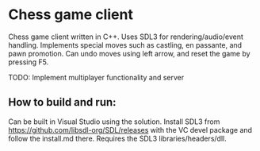 # Chess game client

Chess game client written in C++. Uses SDL3 for rendering/audio/event handling.
Implements special moves such as castling, en passante, and pawn promotion.
Can undo moves using left arrow, and reset the game by pressing F5.

TODO: Implement multiplayer functionality and server

## How to build and run:
Can be built in Visual Studio using the solution. Install SDL3 from https://github.com/libsdl-org/SDL/releases with the VC devel package and follow the install.md there. Requires the SDL3 libraries/headers/dll.
